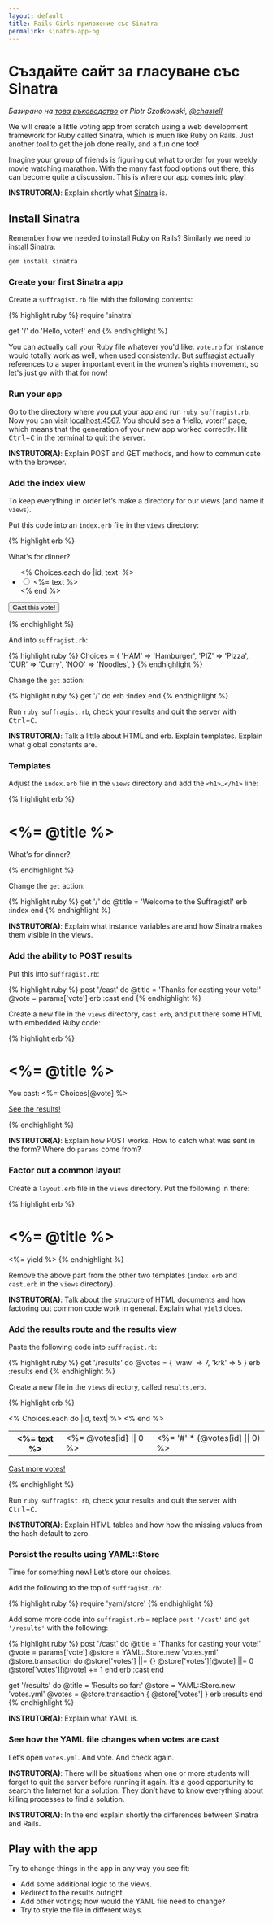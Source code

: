 ```yaml
---
layout: default
title: Rails Girls приложение със Sinatra
permalink: sinatra-app-bg
---
```


# Създайте сайт за гласуване със Sinatra

*Базирано на [това ръководство](http://guides.railsgirls.com/sinatra-app/) от Piotr Szotkowski, [@chastell](https://twitter.com/chastell)*

We will create a little voting app from scratch using a web development framework for Ruby called Sinatra, which is much like Ruby on Rails. Just another tool to get the job done really, and a fun one too!

Imagine your group of friends is figuring out what to order for your weekly movie watching marathon. With the many fast food options out there, this can become quite a discussion. This is where our app comes into play!

__INSTRUTOR(A)__: Explain shortly what [Sinatra](http://www.sinatrarb.com) is.

## Install Sinatra

Remember how we needed to install Ruby on Rails? Similarly we need to install Sinatra:

`gem install sinatra`

### Create your first Sinatra app

Create a `suffragist.rb` file with the following contents:

{% highlight ruby %}
require 'sinatra'

get '/' do
  'Hello, voter!'
end
{% endhighlight %}


You can actually call your Ruby file whatever you'd like. `vote.rb` for instance would totally work as well, when used consistently. But [suffragist](http://www.vocabulary.com/dictionary/suffragist) actually references to a super important event in the women's rights movement, so let's just go with that for now!


### Run your app

Go to the directory where you put your app and run `ruby suffragist.rb`.
Now you can visit [localhost:4567](http://localhost:4567). You should
see a ‘Hello, voter!’ page, which means that the generation of your new
app worked correctly. Hit <kbd>Ctrl</kbd>+<kbd>C</kbd> in the terminal to quit the server.

__INSTRUTOR(A)__: Explain POST and GET methods, and how to communicate with the browser.



### Add the index view

To keep everything in order let’s make
a directory for our views (and name it `views`).

Put this code into an `index.erb` file in the `views` directory:

{% highlight erb %}
<!DOCTYPE html>
<html>
  <head>
    <meta charset='UTF-8' />
    <title>Suffragist</title>
    <link href='//netdna.bootstrapcdn.com/twitter-bootstrap/2.3.1/css/bootstrap-combined.min.css' rel='stylesheet' />
  </head>
  <body class='container'>
    <p>What's for dinner?</p>
    <form action='cast' method='post'>
      <ul class='unstyled'>
        <% Choices.each do |id, text| %>
          <li>
            <label class='radio'>
              <input type='radio' name='vote' value='<%= id %>' id='vote_<%= id %>' />
              <%= text %>
            </label>
          </li>
        <% end %>
      </ul>
      <button type='submit' class='btn btn-primary'>Cast this vote!</button>
    </form>
  </body>
</html>
{% endhighlight %}

And into `suffragist.rb`:

{% highlight ruby %}
Choices = {
  'HAM' => 'Hamburger',
  'PIZ' => 'Pizza',
  'CUR' => 'Curry',
  'NOO' => 'Noodles',
}
{% endhighlight %}

Change the `get` action:

{% highlight ruby %}
get '/' do
  erb :index
end
{% endhighlight %}

Run `ruby suffragist.rb`, check your
results and quit the server with <kbd>Ctrl</kbd>+<kbd>C</kbd>.

__INSTRUTOR(A)__: Talk a little about HTML and erb. Explain
templates. Explain what global constants are.



### Templates

Adjust the `index.erb` file in the `views`
directory and add the `<h1>…</h1>` line:

{% highlight erb %}
  <body class='container'>
    <h1><%= @title %></h1>
    <p>What's for dinner?</p>
{% endhighlight %}

Change the `get` action:

{% highlight ruby %}
get '/' do
  @title = 'Welcome to the Suffragist!'
  erb :index
end
{% endhighlight %}

__INSTRUTOR(A)__: Explain what instance variables are and
how Sinatra makes them visible in the views.



### Add the ability to POST results

Put this into `suffragist.rb`:

{% highlight ruby %}
post '/cast' do
  @title = 'Thanks for casting your vote!'
  @vote  = params['vote']
  erb :cast
end
{% endhighlight %}

Create a new file in the `views` directory, `cast.erb`,
and put there some HTML with embedded Ruby code:

{% highlight erb %}
<!DOCTYPE html>
<html>
  <head>
    <meta charset='UTF-8' />
    <title>Suffragist</title>
    <link href='//netdna.bootstrapcdn.com/twitter-bootstrap/2.3.1/css/bootstrap-combined.min.css' rel='stylesheet' />
  </head>
  <body class='container'>
    <h1><%= @title %></h1>
    <p>You cast: <%= Choices[@vote] %></p>
    <p><a href='/results'>See the results!</a></p>
  </body>
</html>
{% endhighlight %}

__INSTRUTOR(A)__: Explain how POST works. How to catch what
was sent in the form? Where do `params` come from?



### Factor out a common layout

Create a `layout.erb` file in the `views`
directory. Put the following in there:

{% highlight erb %}
<!DOCTYPE html>
<html>
  <head>
    <meta charset='UTF-8' />
    <title>Suffragist</title>
    <link href='//netdna.bootstrapcdn.com/twitter-bootstrap/2.3.1/css/bootstrap-combined.min.css' rel='stylesheet' />
  </head>
  <body class='container'>
    <h1><%= @title %></h1>
    <%= yield %>
  </body>
</html>
{% endhighlight %}

Remove the above part from the other two templates
(`index.erb` and `cast.erb` in the `views` directory).

__INSTRUTOR(A)__: Talk about the structure of HTML documents and how factoring
out common code work in general. Explain what `yield` does.



### Add the results route and the results view

Paste the following code into `suffragist.rb`:

{% highlight ruby %}
get '/results' do
  @votes = { 'waw' => 7, 'krk' => 5 }
  erb :results
end
{% endhighlight %}

Create a new file in the `views` directory, called `results.erb`.

{% highlight erb %}
<table class='table table-hover table-striped'>
  <% Choices.each do |id, text| %>
    <tr>
      <th><%= text %></th>
      <td><%= @votes[id] || 0 %>
      <td><%= '#' * (@votes[id] || 0) %></td>
    </tr>
  <% end %>
</table>
<p><a href='/'>Cast more votes!</a></p>
{% endhighlight %}

Run `ruby suffragist.rb`, check
your results and quit the server with <kbd>Ctrl</kbd>+<kbd>C</kbd>.

__INSTRUTOR(A)__: Explain HTML tables and how how the
missing values from the hash default to zero.



### Persist the results using YAML::Store

Time for something new! Let’s store our choices.

Add the following to the top of `suffragist.rb`:

{% highlight ruby %}
require 'yaml/store'
{% endhighlight %}

Add some more code into `suffragist.rb` – replace
`post '/cast'` and `get '/results'` with the following:

{% highlight ruby %}
post '/cast' do
  @title = 'Thanks for casting your vote!'
  @vote  = params['vote']
  @store = YAML::Store.new 'votes.yml'
  @store.transaction do
    @store['votes'] ||= {}
    @store['votes'][@vote] ||= 0
    @store['votes'][@vote] += 1
  end
  erb :cast
end

get '/results' do
  @title = 'Results so far:'
  @store = YAML::Store.new 'votes.yml'
  @votes = @store.transaction { @store['votes'] }
  erb :results
end
{% endhighlight %}

__INSTRUTOR(A)__: Explain what YAML is.


### See how the YAML file changes when votes are cast

Let’s open `votes.yml`. And vote. And check again.

__INSTRUTOR(A)__: There will be situations when one or more students will
forget to quit the server before running it again. It’s a good
opportunity to search the Internet for a solution. They don’t
have to know everything about killing processes to find a solution.

__INSTRUTOR(A)__: In the end explain shortly the differences between Sinatra and Rails.



## Play with the app

Try to change things in the app in any way you see fit:

* Add some additional logic to the views.
* Redirect to the results outright.
* Add other votings; how would the YAML file need to change?
* Try to style the file in different ways.
